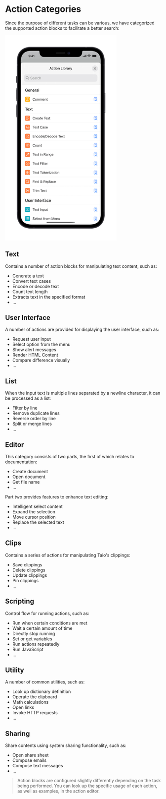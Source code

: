 # Action Categories

Since the purpose of different tasks can be various, we have categorized the supported action blocks to facilitate a better search:

<img src="/docs/quick-start/assets/IMG_15.png" width="360" />

## Text

Contains a number of action blocks for manipulating text content, such as:

- Generate a text
- Convert text cases
- Encode or decode text
- Count text length
- Extracts text in the specified format
- ...

## User Interface

A number of actions are provided for displaying the user interface, such as:

- Request user input
- Select option from the menu
- Show alert messages
- Render HTML Content
- Compare difference visually
- ...

## List

When the input text is multiple lines separated by a newline character, it can be processed as a list:

- Filter by line
- Remove duplicate lines
- Reverse order by line
- Split or merge lines
- ...

## Editor

This category consists of two parts, the first of which relates to documentation:

- Create document
- Open document
- Get file name
- ...

Part two provides features to enhance text editing:

- Intelligent select content
- Expand the selection
- Move cursor position
- Replace the selected text
- ...

## Clips

Contains a series of actions for manipulating Taio's clippings:

- Save clippings
- Delete clippings
- Update clippings
- Pin clippings
- ...

## Scripting

Control flow for running actions, such as:

- Run when certain conditions are met
- Wait a certain amount of time
- Directly stop running
- Set or get variables
- Run actions repeatedly
- Run JavaScript
- ...

## Utility

A number of common utilities, such as:

- Look up dictionary definition
- Operate the clipboard
- Math calculations
- Open links
- Invoke HTTP requests
- ...

## Sharing

Share contents using system sharing functionality, such as:

- Open share sheet
- Compose emails
- Compose text messages
- ...

> Action blocks are configured slightly differently depending on the task being performed. You can look up the specific usage of each action, as well as examples, in the action editor.